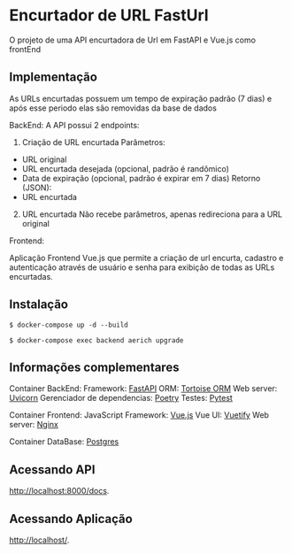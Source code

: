 # Encurtador de URL FastUrl

O projeto de uma API encurtadora de Url em FastAPI e
Vue.js como frontEnd

## Implementação

As URLs encurtadas possuem um tempo de expiração padrão (7 dias) e após esse periodo elas 
são removidas da base de dados

BackEnd:
A API possui 2 endpoints:
1. Criação de URL encurtada
Parâmetros:
- URL original
- URL encurtada desejada (opcional, padrão é randômico)
- Data de expiração (opcional, padrão é expirar em 7 dias)
Retorno (JSON):
- URL encurtada

2. URL encurtada
Não recebe parâmetros, apenas redireciona para a URL original

Frontend:

Aplicação Frontend  Vue.js que permite a criação de url encurta, cadastro e autenticação através de usuário
e senha para exibição de todas as URLs encurtadas.




## Instalação

```
$ docker-compose up -d --build
```

```
$ docker-compose exec backend aerich upgrade
```



## Informações complementares 

Container BackEnd:
Framework: [FastAPI](https://fastapi.tiangolo.com/)
ORM: [Tortoise ORM](https://tortoise-orm.readthedocs.io/en/latest/)
Web server: [Uvicorn](https://www.uvicorn.org/)
Gerenciador de dependencias: [Poetry](https://python-poetry.org/)
Testes: [Pytest](https://docs.pytest.org/en/7.0.x/contents.html)

Container Frontend:
JavaScript Framework: [Vue.js](https://vuejs.org/)
Vue UI: [Vuetify](https://vuetifyjs.com/en/)
Web server: [Nginx](https://nginx.org/en/docs/)

Container DataBase:
[Postgres](https://www.postgresql.org/)


## Acessando API

[http://localhost:8000/docs](http://localhost:8000/docs).

## Acessando Aplicação

[http://localhost/](http://localhost/).



